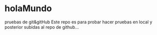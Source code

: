 # holaMundo
pruebas de git&amp;gitHub
Este repo es para probar hacer pruebas en local y posterior subidas al repo de github...
